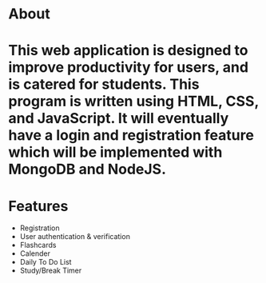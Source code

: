 
About
===
This web application is designed to improve productivity for users, and is catered for students. This program is written using HTML, CSS, and JavaScript. 
It will eventually have a login and registration feature which will be implemented with MongoDB and NodeJS.
===
Features
===
- Registration
- User authentication & verification
- Flashcards
- Calender
- Daily To Do List
- Study/Break Timer

